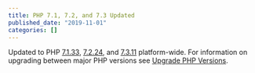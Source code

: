 ```yaml
---
title: PHP 7.1, 7.2, and 7.3 Updated
published_date: "2019-11-01"
categories: []
---
```

Updated to PHP [7.1.33](https://www.php.net/ChangeLog-7.php#7.1.33), [7.2.24](https://www.php.net/ChangeLog-7.php#7.2.24), and [7.3.11](https://www.php.net/ChangeLog-7.php#7.3.11) platform-wide. For information on upgrading between major PHP versions see [Upgrade PHP Versions](/guides/php/php-versions).
